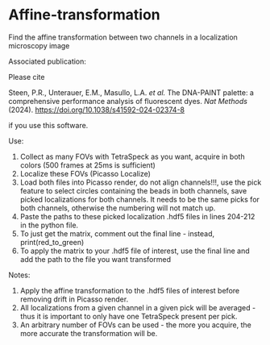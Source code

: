 # Affine-transformation
Find the affine transformation between two channels in a localization microscopy image

Associated publication: 

Please cite 

Steen, P.R., Unterauer, E.M., Masullo, L.A. *et al.* The DNA-PAINT palette: a comprehensive performance analysis of fluorescent dyes. *Nat Methods* (2024). https://doi.org/10.1038/s41592-024-02374-8 

if you use this software. 

Use: 

1. Collect as many FOVs with TetraSpeck as you want, acquire in both colors (500 frames at 25ms is sufficient)
2. Localize these FOVs (Picasso Localize)
3. Load both files into Picasso render, do not align channels!!!, use the pick feature to select circles containing the beads in both channels, save picked localizations for both channels. It needs to be the same picks for both channels, otherwise the numbering will not match up. 
4. Paste the paths to these picked localization .hdf5 files in lines 204-212 in the python file. 
5. To just get the matrix, comment out the final line - instead, print(red_to_green)
6. To apply the matrix to your .hdf5 file of interest, use the final line and add the path to the file you want transformed

Notes:

1. Apply the affine transformation to the .hdf5 files of interest before removing drift in Picasso render. 
2. All localizations from a given channel in a given pick will be averaged - thus it is important to only have one TetraSpeck present per pick.
3. An arbitrary number of FOVs can be used - the more you acquire, the more accurate the transformation will be.
